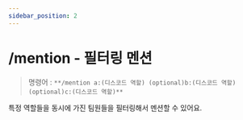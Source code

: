 ```yaml
---
sidebar_position: 2
---
```


# /mention - 필터링 멘션

> 명령어 : `**/mention a:(디스코드 역할) (optional)b:(디스코드 역할) (optional)c:(디스코드 역할)**`

특정 역할들을 동시에 가진 팀원들을 필터링해서 멘션할 수 있어요.
